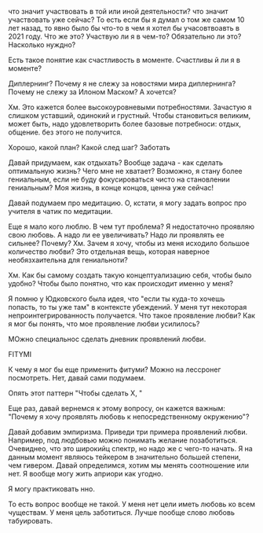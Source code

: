 что значит участвовать в той или иной деятельности? что значит участвовать уже сейчас? То есть если бы я думал о том же самом 10 лет назад, то явно было бы что-то в чем я хотел бы учасовтвоавть в 2021 году. Что же это? Участвую ли я в чем-то? Обязательно ли это? Насколько нуждно?

Есть такое понятие как счастливость в моменте. Счастливы й ли я в моменте? 

Диплернинг? Почему я не слежу за новостями мира диплернинга? Почему не слежу за Илоном Маском? А хочется?

Хм. Это кажется более высокоуровневыми потребностями. Зачастую я слишком уставший, одинокий и грустный. Чтобы становиться великим, может быть, надо удовлетворить более базовые потребноси: отдых, общение. без этого не получится.

Хорошо, какой план? Какой след шаг? Заботать

Давай придумаем, как отдыхать? Вообще задача - как сделать оптимальную жизнь? Чего мне не хватает? Возможно, я стану более гениальным, если не буду фокусироваться чисто на становлении гениальным? Моя жизнь, в конце концов, ценна уже сейчас!

Давай подумаем про медитацию. О, кстати, я могу задать вопрос про учителя в чатик по медитации. 

Еще я мало кого люблю. В чем тут проблема? Я недостаточно проявляю свою любовь. А надо ли ее увеличивать? Надо ли проявлять ее сильнее? Почему? Хм. Зачем я хочу, чтобы из меня исходило большое количество любви? Это отдельная вещь, которая наверное необязхаительна для гениальноти?

Хм. Как бы самому создать такую концептуализацию себя, чтобы было удобно? Чтобы было понятно, что как происходит именно у меня?

Я помню у Юдковского была идея, что "если ты куда-то хочешь попасть, то ты уже там" в контексте убеждений. У меня тут некоторая непроинтегрированность получается. Что такое проявление любви? Как я мог бы понять, что мое проявление любви усилилось?

МОжно специальнос сделать дневник проявлений любви.

FITYMI

К чему я мог бы еще применить фитуми? Можно на лессронег посмотреть. Нет, давай сами подумаем. 

Опять этот паттерн "Чтобы сделать Х, "


Еще раз, давай вернемся к этому вопросу, он кажется важным: "Почему я хочу проявлять любовь к непосредственному окружению"?

Давай добавим эмпиризма. Приведи три примера проявлений любви. Например, под людбовью можно понимать желание позаботиться. Очевиднео, что это широкийц спектр, но надо же с чего-то начать. Я на данным момент являюсь тейкером в значительно большей степени, чем гивером. Давай определимся, хотим мы менять соотношение или нет. Я вообще могу жить априори как угодно.

Я могу практиковать нно.

То есть вопрос вообще не такой. У меня нет цели иметь любовь ко всем чуществам. У меня цель заботиться. Лучше пообще слово любовь табуировать.